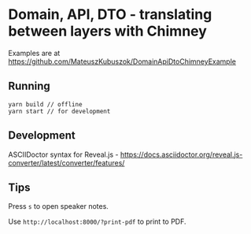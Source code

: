 # Domain, API, DTO - translating between layers with Chimney

Examples are at https://github.com/MateuszKubuszok/DomainApiDtoChimneyExample

## Running

```
yarn build // offline
yarn start // for development
```

## Development

ASCIIDoctor syntax for Reveal.js - https://docs.asciidoctor.org/reveal.js-converter/latest/converter/features/

## Tips

Press `s` to open speaker notes.

Use `http://localhost:8000/?print-pdf` to print to PDF.
